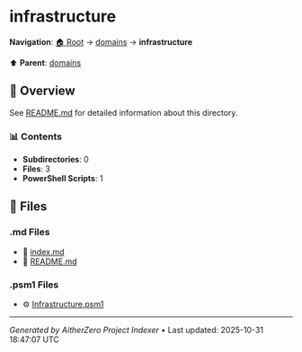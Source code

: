 # infrastructure

**Navigation**: [🏠 Root](../../index.md) → [domains](../index.md) → **infrastructure**

⬆️ **Parent**: [domains](../index.md)

## 📖 Overview

See [README.md](./README.md) for detailed information about this directory.

### 📊 Contents

- **Subdirectories**: 0
- **Files**: 3
- **PowerShell Scripts**: 1

## 📄 Files

### .md Files

- 📝 [index.md](./index.md)
- 📝 [README.md](./README.md)

### .psm1 Files

- ⚙️ [Infrastructure.psm1](./Infrastructure.psm1)

---

*Generated by AitherZero Project Indexer* • Last updated: 2025-10-31 18:47:07 UTC

